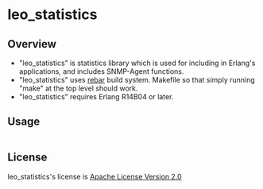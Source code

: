 # leo_statistics

## Overview

* "leo_statistics" is statistics library which is used for including in Erlang's applications, and includes SNMP-Agent functions.
* "leo_statistics" uses  [rebar](https://github.com/rebar/rebar) build system. Makefile so that simply running "make" at the top level should work.
* "leo_statistics" requires Erlang R14B04 or later.

## Usage

```erlang

```

## License

leo_statistics's license is [Apache License Version 2.0](http://www.apache.org/licenses/LICENSE-2.0.html)